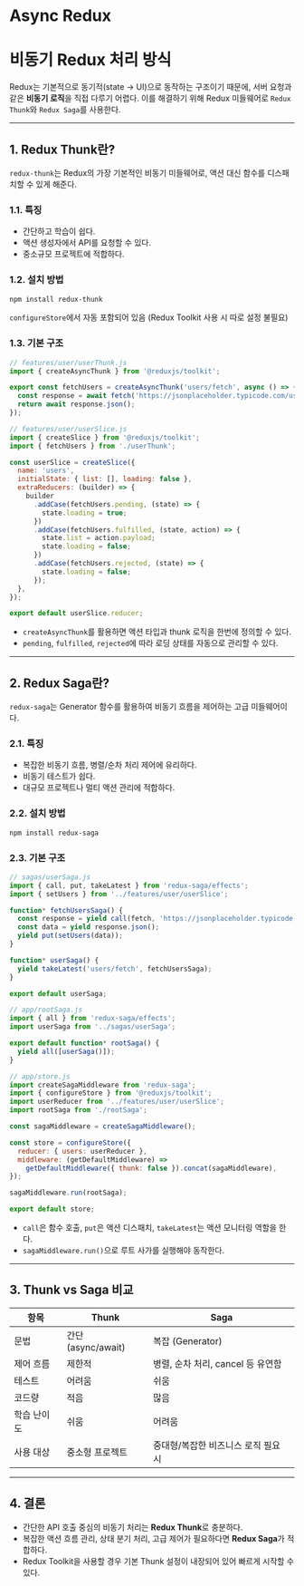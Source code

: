 # Async Redux

# 비동기 Redux 처리 방식

Redux는 기본적으로 동기적(state → UI)으로 동작하는 구조이기 때문에, 서버 요청과 같은 **비동기 로직**을 직접 다루기 어렵다. 이를 해결하기 위해 Redux 미들웨어로 `Redux Thunk`와 `Redux Saga`를 사용한다.

---

## 1. Redux Thunk란?

`redux-thunk`는 Redux의 가장 기본적인 비동기 미들웨어로, 액션 대신 함수를 디스패치할 수 있게 해준다.

### 1.1. 특징

- 간단하고 학습이 쉽다.
- 액션 생성자에서 API를 요청할 수 있다.
- 중소규모 프로젝트에 적합하다.

### 1.2. 설치 방법

```powershell
npm install redux-thunk
```

`configureStore`에서 자동 포함되어 있음 (Redux Toolkit 사용 시 따로 설정 불필요)

### 1.3. 기본 구조

```jsx
// features/user/userThunk.js
import { createAsyncThunk } from '@reduxjs/toolkit';

export const fetchUsers = createAsyncThunk('users/fetch', async () => {
  const response = await fetch('https://jsonplaceholder.typicode.com/users');
  return await response.json();
});
```

```jsx
// features/user/userSlice.js
import { createSlice } from '@reduxjs/toolkit';
import { fetchUsers } from './userThunk';

const userSlice = createSlice({
  name: 'users',
  initialState: { list: [], loading: false },
  extraReducers: (builder) => {
    builder
      .addCase(fetchUsers.pending, (state) => {
        state.loading = true;
      })
      .addCase(fetchUsers.fulfilled, (state, action) => {
        state.list = action.payload;
        state.loading = false;
      })
      .addCase(fetchUsers.rejected, (state) => {
        state.loading = false;
      });
  },
});

export default userSlice.reducer;
```

- `createAsyncThunk`를 활용하면 액션 타입과 thunk 로직을 한번에 정의할 수 있다.
- `pending`, `fulfilled`, `rejected`에 따라 로딩 상태를 자동으로 관리할 수 있다.

---

## 2. **Redux Saga란?**

`redux-saga`는 Generator 함수를 활용하여 비동기 흐름을 제어하는 고급 미들웨어이다.

### 2.1. 특징

- 복잡한 비동기 흐름, 병렬/순차 처리 제어에 유리하다.
- 비동기 테스트가 쉽다.
- 대규모 프로젝트나 멀티 액션 관리에 적합하다.

### 2.2. 설치 방법

```powershell
npm install redux-saga
```

### 2.3. 기본 구조

```jsx
// sagas/userSaga.js
import { call, put, takeLatest } from 'redux-saga/effects';
import { setUsers } from '../features/user/userSlice';

function* fetchUsersSaga() {
  const response = yield call(fetch, 'https://jsonplaceholder.typicode.com/users');
  const data = yield response.json();
  yield put(setUsers(data));
}

function* userSaga() {
  yield takeLatest('users/fetch', fetchUsersSaga);
}

export default userSaga;
```

```jsx
// app/rootSaga.js
import { all } from 'redux-saga/effects';
import userSaga from '../sagas/userSaga';

export default function* rootSaga() {
  yield all([userSaga()]);
}
```

```jsx
// app/store.js
import createSagaMiddleware from 'redux-saga';
import { configureStore } from '@reduxjs/toolkit';
import userReducer from '../features/user/userSlice';
import rootSaga from './rootSaga';

const sagaMiddleware = createSagaMiddleware();

const store = configureStore({
  reducer: { users: userReducer },
  middleware: (getDefaultMiddleware) =>
    getDefaultMiddleware({ thunk: false }).concat(sagaMiddleware),
});

sagaMiddleware.run(rootSaga);

export default store;
```

- `call`은 함수 호출, `put`은 액션 디스패치, `takeLatest`는 액션 모니터링 역할을 한다.
- `sagaMiddleware.run()`으로 루트 사가를 실행해야 동작한다.

---

## 3. Thunk vs Saga 비교

| **항목** | **Thunk** | **Saga** |
| --- | --- | --- |
| 문법 | 간단 (async/await) | 복잡 (Generator) |
| 제어 흐름 | 제한적 | 병렬, 순차 처리, cancel 등 유연함 |
| 테스트 | 어려움 | 쉬움 |
| 코드량 | 적음 | 많음 |
| 학습 난이도 | 쉬움 | 어려움 |
| 사용 대상 | 중소형 프로젝트 | 중대형/복잡한 비즈니스 로직 필요 시 |

---

## 4. 결론

- 간단한 API 호출 중심의 비동기 처리는 **Redux Thunk**로 충분하다.
- 복잡한 액션 흐름 관리, 상태 분기 처리, 고급 제어가 필요하다면 **Redux Saga**가 적합하다.
- Redux Toolkit을 사용할 경우 기본 Thunk 설정이 내장되어 있어 빠르게 시작할 수 있다.